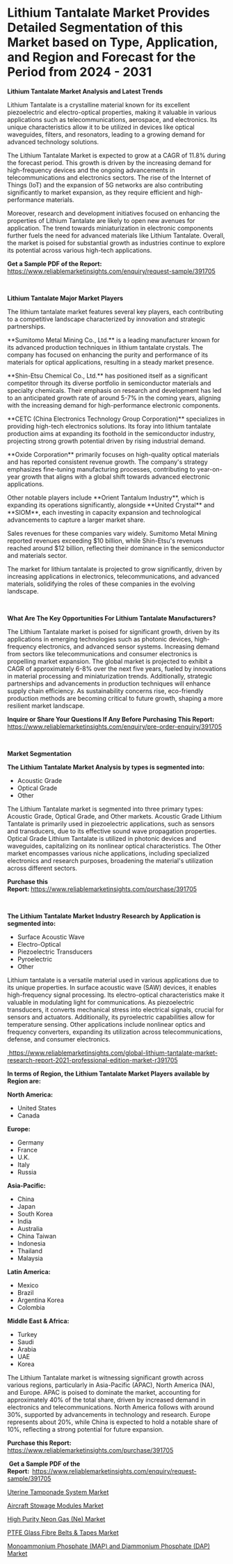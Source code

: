 <p><h1>Lithium Tantalate Market Provides Detailed Segmentation of this Market based on Type, Application, and Region and Forecast for the Period from 2024 - 2031</h1></p><p><strong>Lithium Tantalate Market Analysis and Latest Trends</strong></p>
<p><p>Lithium Tantalate is a crystalline material known for its excellent piezoelectric and electro-optical properties, making it valuable in various applications such as telecommunications, aerospace, and electronics. Its unique characteristics allow it to be utilized in devices like optical waveguides, filters, and resonators, leading to a growing demand for advanced technology solutions.</p><p>The Lithium Tantalate Market is expected to grow at a CAGR of 11.8% during the forecast period. This growth is driven by the increasing demand for high-frequency devices and the ongoing advancements in telecommunications and electronics sectors. The rise of the Internet of Things (IoT) and the expansion of 5G networks are also contributing significantly to market expansion, as they require efficient and high-performance materials.</p><p>Moreover, research and development initiatives focused on enhancing the properties of Lithium Tantalate are likely to open new avenues for application. The trend towards miniaturization in electronic components further fuels the need for advanced materials like Lithium Tantalate. Overall, the market is poised for substantial growth as industries continue to explore its potential across various high-tech applications.</p></p>
<p><strong>Get a Sample PDF of the Report:&nbsp;</strong> <a href="https://www.reliablemarketinsights.com/enquiry/request-sample/391705?utm_campaign=1776&utm_medium=2&utm_source=Github&utm_content=ia&utm_term=30102024&utm_id=lithium-tantalate">https://www.reliablemarketinsights.com/enquiry/request-sample/391705</a></p>
<p>&nbsp;</p>
<p><strong>Lithium Tantalate Major Market Players</strong></p>
<p><p>The lithium tantalate market features several key players, each contributing to a competitive landscape characterized by innovation and strategic partnerships. </p><p>**Sumitomo Metal Mining Co., Ltd.** is a leading manufacturer known for its advanced production techniques in lithium tantalate crystals. The company has focused on enhancing the purity and performance of its materials for optical applications, resulting in a steady market presence. </p><p>**Shin-Etsu Chemical Co., Ltd.** has positioned itself as a significant competitor through its diverse portfolio in semiconductor materials and specialty chemicals. Their emphasis on research and development has led to an anticipated growth rate of around 5-7% in the coming years, aligning with the increasing demand for high-performance electronic components.</p><p>**CETC (China Electronics Technology Group Corporation)** specializes in providing high-tech electronics solutions. Its foray into lithium tantalate production aims at expanding its foothold in the semiconductor industry, projecting strong growth potential driven by rising industrial demand.</p><p>**Oxide Corporation** primarily focuses on high-quality optical materials and has reported consistent revenue growth. The company's strategy emphasizes fine-tuning manufacturing processes, contributing to year-on-year growth that aligns with a global shift towards advanced electronic applications.</p><p>Other notable players include **Orient Tantalum Industry**, which is expanding its operations significantly, alongside **United Crystal** and **SIOM**, each investing in capacity expansion and technological advancements to capture a larger market share.</p><p>Sales revenues for these companies vary widely. Sumitomo Metal Mining reported revenues exceeding $10 billion, while Shin-Etsu's revenues reached around $12 billion, reflecting their dominance in the semiconductor and materials sector. </p><p>The market for lithium tantalate is projected to grow significantly, driven by increasing applications in electronics, telecommunications, and advanced materials, solidifying the roles of these companies in the evolving landscape.</p></p>
<p>&nbsp;</p>
<p><strong>What Are The Key Opportunities For Lithium Tantalate Manufacturers?</strong></p>
<p><p>The Lithium Tantalate market is poised for significant growth, driven by its applications in emerging technologies such as photonic devices, high-frequency electronics, and advanced sensor systems. Increasing demand from sectors like telecommunications and consumer electronics is propelling market expansion. The global market is projected to exhibit a CAGR of approximately 6-8% over the next five years, fueled by innovations in material processing and miniaturization trends. Additionally, strategic partnerships and advancements in production techniques will enhance supply chain efficiency. As sustainability concerns rise, eco-friendly production methods are becoming critical to future growth, shaping a more resilient market landscape.</p></p>
<p><strong>Inquire or Share Your Questions If Any Before Purchasing This Report:</strong> <a href="https://www.reliablemarketinsights.com/enquiry/pre-order-enquiry/391705?utm_campaign=1776&utm_medium=2&utm_source=Github&utm_content=ia&utm_term=30102024&utm_id=lithium-tantalate">https://www.reliablemarketinsights.com/enquiry/pre-order-enquiry/391705</a></p>
<p>&nbsp;</p>
<p><strong>Market Segmentation</strong></p>
<p><strong>The Lithium Tantalate Market Analysis by types is segmented into:</strong></p>
<p><ul><li>Acoustic Grade</li><li>Optical Grade</li><li>Other</li></ul></p>
<p><p>The Lithium Tantalate market is segmented into three primary types: Acoustic Grade, Optical Grade, and Other markets. Acoustic Grade Lithium Tantalate is primarily used in piezoelectric applications, such as sensors and transducers, due to its effective sound wave propagation properties. Optical Grade Lithium Tantalate is utilized in photonic devices and waveguides, capitalizing on its nonlinear optical characteristics. The Other market encompasses various niche applications, including specialized electronics and research purposes, broadening the material's utilization across different sectors.</p></p>
<p><strong>Purchase this Report:&nbsp;</strong><a href="https://www.reliablemarketinsights.com/purchase/391705?utm_campaign=1776&utm_medium=2&utm_source=Github&utm_content=ia&utm_term=30102024&utm_id=lithium-tantalate">https://www.reliablemarketinsights.com/purchase/391705</a></p>
<p>&nbsp;</p>
<p><strong>The Lithium Tantalate Market Industry Research by Application is segmented into:</strong></p>
<p><ul><li>Surface Acoustic Wave</li><li>Electro-Optical</li><li>Piezoelectric Transducers</li><li>Pyroelectric</li><li>Other</li></ul></p>
<p><p>Lithium tantalate is a versatile material used in various applications due to its unique properties. In surface acoustic wave (SAW) devices, it enables high-frequency signal processing. Its electro-optical characteristics make it valuable in modulating light for communications. As piezoelectric transducers, it converts mechanical stress into electrical signals, crucial for sensors and actuators. Additionally, its pyroelectric capabilities allow for temperature sensing. Other applications include nonlinear optics and frequency converters, expanding its utilization across telecommunications, defense, and consumer electronics.</p></p>
<p><a href="https://www.reliablemarketinsights.com/global-lithium-tantalate-market-research-report-2021-professional-edition-market-r391705?utm_campaign=1776&utm_medium=2&utm_source=Github&utm_content=ia&utm_term=30102024&utm_id=lithium-tantalate">&nbsp;https://www.reliablemarketinsights.com/global-lithium-tantalate-market-research-report-2021-professional-edition-market-r391705</a></p>
<p><strong>In terms of Region, the Lithium Tantalate Market Players available by Region are:</strong></p>
<p>
    <p> <strong> North America: </strong>
        <ul>
            <li>United States</li>
            <li>Canada</li>
        </ul>
        </p> 
    <p> <strong> Europe: </strong>
        <ul>
            <li>Germany</li>
            <li>France</li>
            <li>U.K.</li>
            <li>Italy</li>
            <li>Russia</li>
        </ul>
        </p> 
    <p> <strong> Asia-Pacific: </strong>
        <ul>
            <li>China</li>
            <li>Japan</li>
            <li>South Korea</li>
            <li>India</li>
            <li>Australia</li>
            <li>China Taiwan</li>
            <li>Indonesia</li>
            <li>Thailand</li>
            <li>Malaysia</li>
        </ul>
        </p> 
    <p> <strong> Latin America: </strong>
        <ul>
            <li>Mexico</li>
            <li>Brazil</li>
            <li>Argentina Korea</li>
            <li>Colombia</li>
        </ul>
        </p> 
    <p> <strong> Middle East & Africa: </strong>
        <ul>
            <li>Turkey</li>
            <li>Saudi</li>
            <li>Arabia</li>
            <li>UAE</li>
            <li>Korea</li>
        </ul>
    </p>
    </p>
<p><p>The Lithium Tantalate market is witnessing significant growth across various regions, particularly in Asia-Pacific (APAC), North America (NA), and Europe. APAC is poised to dominate the market, accounting for approximately 40% of the total share, driven by increased demand in electronics and telecommunications. North America follows with around 30%, supported by advancements in technology and research. Europe represents about 20%, while China is expected to hold a notable share of 10%, reflecting a strong potential for future expansion.</p></p>
<p><strong>Purchase this Report: </strong><a href="https://www.reliablemarketinsights.com/purchase/391705?utm_campaign=1776&utm_medium=2&utm_source=Github&utm_content=ia&utm_term=30102024&utm_id=lithium-tantalate">https://www.reliablemarketinsights.com/purchase/391705</a></p>
<p>&nbsp;<strong>Get a Sample PDF of the Report:&nbsp;&nbsp;</strong><a href="https://www.reliablemarketinsights.com/enquiry/request-sample/391705?utm_campaign=1776&utm_medium=2&utm_source=Github&utm_content=ia&utm_term=30102024&utm_id=lithium-tantalate">https://www.reliablemarketinsights.com/enquiry/request-sample/391705</a></p>
<p><strong></strong></p>
<p><p><a href="https://www.linkedin.com/pulse/global-uterine-tamponade-system-market-forecast-2024-2031-up8ef?utm_campaign=1776&utm_medium=2&utm_source=Github&utm_content=ia&utm_term=30102024&utm_id=lithium-tantalate">Uterine Tamponade System Market</a></p><p><a href="https://issuu.com/reportprime-2/docs/aircraft-stowage-modules-market-siz_d13083820be7ce?utm_campaign=1776&utm_medium=2&utm_source=Github&utm_content=ia&utm_term=30102024&utm_id=lithium-tantalate">Aircraft Stowage Modules Market</a></p><p><a href="https://www.linkedin.com/pulse/high-purity-neon-gas-ne-market-strategic-insights-product-bpyuf?utm_campaign=1776&utm_medium=2&utm_source=Github&utm_content=ia&utm_term=30102024&utm_id=lithium-tantalate">High Purity Neon Gas (Ne) Market</a></p><p><a href="https://www.linkedin.com/pulse/global-ptfe-glass-fibre-belts-tapes-market-trends-insights-pj6hf?utm_campaign=1776&utm_medium=2&utm_source=Github&utm_content=ia&utm_term=30102024&utm_id=lithium-tantalate">PTFE Glass Fibre Belts & Tapes Market</a></p><p><a href="https://www.linkedin.com/pulse/monoammonium-phosphate-map-diammonium-dap-market-revolution-kusvf?utm_campaign=1776&utm_medium=2&utm_source=Github&utm_content=ia&utm_term=30102024&utm_id=lithium-tantalate">Monoammonium Phosphate (MAP) and Diammonium Phosphate (DAP) Market</a></p></p>